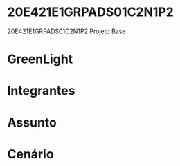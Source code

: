 # 20E421E1GRPADS01C2N1P2
20E421E1GRPADS01C2N1P2
Projeto Base

# GreenLight
 
# Integrantes

# Assunto 

# Cenário
